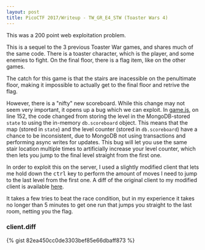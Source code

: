 ```yaml
---
layout: post
title: PicoCTF 2017/Writeup - TW_GR_E4_STW (Toaster Wars 4)
---
```


This was a 200 point web exploitation problem.

This is a sequel to the 3 previous Toaster War games, and shares much of the same code.
There is a toaster character, which is the player, and some enemies to fight.
On the final floor, there is a flag item, like on the other games.

The catch for this game is that the stairs are inacessible on the penultimate floor,
making it impossible to actually get to the final floor and retrive the flag.

However, there is a "nifty" new scoreboard. While this change may not seem very important,
it opens up a bug which we can exploit. In [game.js](https://github.com/TechShroom/TechShroom.github.io/blob/master/picoctf2017/server/game.js),
on line 152, the code changed from storing the level in the MongoDB-stored `state` to using
the in-memory `db.scoreboard` object. This means that the map (stored in `state`) and the
level counter (stored in `db.scoreboard`) have a chance to be inconsistent, due to MongoDB
not using transactions and performing async writes for updates. This bug will let you use
the same stair location multiple times to artificially increase your level counter, which
then lets you jump to the final level straight from the first one.

In order to exploit this on the server, I used a slightly modified client that lets me hold down the
<kbd>ctrl</kbd> key to perform the amount of moves I need to jump to the last level from the first one.
A diff of the original client to my modified client is available [here](#client-diff).

It takes a few tries to beat the race condition, but in my experience it takes no longer than 5 minutes to
get one run that jumps you straight to the last room, netting you the flag.

### <a name="client-diff">client.diff</a>
{% gist 82ea450cc0de3303bef85e66dbaff873 %}

